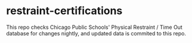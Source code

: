 # restraint-certifications

This repo checks Chicago Public Schools' Physical Restraint / Time Out database for changes nightly, and updated data is commited to this repo.
